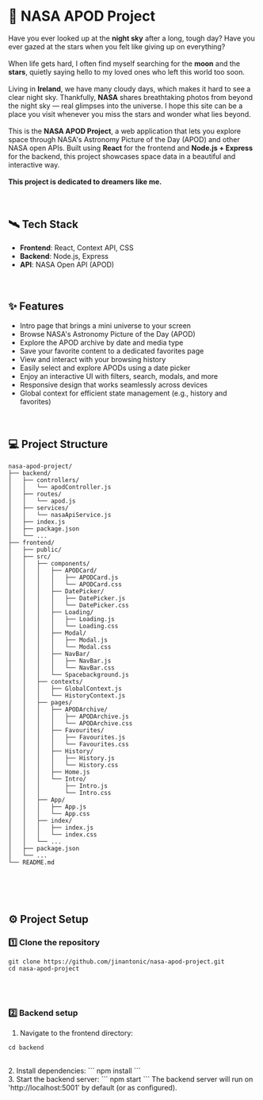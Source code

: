 # 🚀 NASA APOD Project
Have you ever looked up at the **night sky** after a long, tough day? Have you ever gazed at the stars when you felt like giving up on everything?
<br /><br />
When life gets hard, I often find myself searching for the **moon** and the **stars**, quietly saying hello to my loved ones who left this world too soon. 
<br /><br />
Living in **Ireland**, we have many cloudy days, which makes it hard to see a clear night sky. Thankfully, **NASA** shares breathtaking photos from beyond the night sky — real glimpses into the universe. I hope this site can be a place you visit whenever you miss the stars and wonder what lies beyond.
<br /><br />
This is the **NASA APOD Project**, a web application that lets you explore space through NASA's Astronomy Picture of the Day (APOD) and other NASA open APIs. Built using **React** for the frontend and **Node.js + Express** for the backend, this project showcases space data in a beautiful and interactive way.
<br /><br />
**This project is dedicated to dreamers like me.**
<br /><br /><br />


## 🛰️ Tech Stack
- **Frontend**: React, Context API, CSS
- **Backend**: Node.js, Express
- **API**: NASA Open API (APOD)
<br /><br /><br />


## ✨ Features
- Intro page that brings a mini universe to your screen
- Browse NASA's Astronomy Picture of the Day (APOD)
- Explore the APOD archive by date and media type
- Save your favorite content to a dedicated favorites page
- View and interact with your browsing history
- Easily select and explore APODs using a date picker
- Enjoy an interactive UI with filters, search, modals, and more
- Responsive design that works seamlessly across devices
- Global context for efficient state management (e.g., history and favorites)
<br /><br /><br />


## 💻 Project Structure
```plaintext
nasa-apod-project/
├── backend/
│   ├── controllers/
│   │   └── apodController.js
│   ├── routes/
│   │   └── apod.js
│   ├── services/
│   │   └── nasaApiService.js
│   ├── index.js
│   ├── package.json
│   └── ...
├── frontend/
│   ├── public/
│   ├── src/
│   │   ├── components/
│   │   │   ├── APODCard/
│   │   │   │   ├── APODCard.js
│   │   │   │   └── APODCard.css
│   │   │   ├── DatePicker/
│   │   │   │   ├── DatePicker.js
│   │   │   │   └── DatePicker.css
│   │   │   ├── Loading/
│   │   │   │   ├── Loading.js
│   │   │   │   └── Loading.css
│   │   │   ├── Modal/
│   │   │   │   ├── Modal.js
│   │   │   │   └── Modal.css
│   │   │   ├── NavBar/
│   │   │   │   ├── NavBar.js
│   │   │   │   └── NavBar.css
│   │   │   └── Spacebackground.js
│   │   ├── contexts/
│   │   │   ├── GlobalContext.js
│   │   │   └── HistoryContext.js
│   │   ├── pages/
│   │   │   ├── APODArchive/
│   │   │   │   ├── APODArchive.js
│   │   │   │   └── APODArchive.css
│   │   │   ├── Favourites/
│   │   │   │   ├── Favourites.js
│   │   │   │   └── Favourites.css
│   │   │   ├── History/
│   │   │   │   ├── History.js
│   │   │   │   └── History.css
│   │   │   ├── Home.js
│   │   │   └── Intro/
│   │   │       ├── Intro.js
│   │   │       └── Intro.css
│   │   ├── App/
│   │   │   ├── App.js
│   │   │   └── App.css
│   │   ├── index/
│   │   │   ├── index.js
│   │   │   └── index.css
│   │   └── ...
│   ├── package.json
│   └── ...
└── README.md
```
<br /><br /><br />


## ⚙️ Project Setup
### 1️⃣ Clone the repository
```
git clone https://github.com/jinantonic/nasa-apod-project.git
cd nasa-apod-project
```
<br /><br />

### 2️⃣ Backend setup
1. Navigate to the frontend directory:
```
cd backend
```
<br />
2. Install dependencies:
```
npm install
```
<br />
3. Start the backend server:
```
npm start
```
The backend server will run on 'http://localhost:5001' by default (or as configured).

